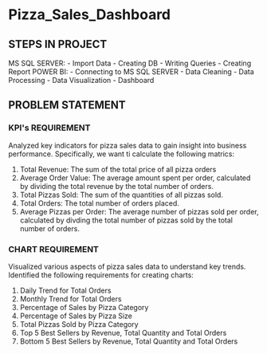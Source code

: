 # Pizza_Sales_Dashboard

## STEPS IN PROJECT
MS SQL SERVER: 
    - Import Data
    - Creating DB
    - Writing Queries
    - Creating Report
POWER BI: 
    - Connecting to MS SQL SERVER
    - Data Cleaning
    - Data Processing
    - Data Visualization
    - Dashboard

## PROBLEM STATEMENT
### KPI's REQUIREMENT
Analyzed key indicators for pizza sales data to gain insight into business performance. Specifically, we want ti calculate the following matrics:

1. Total Revenue: The sum of the total price of all pizza orders
2. Average Order Value: The average amount spent per order, calculated by dividing the total revenue by the total number of orders.
3. Total Pizzas Sold: The sum of the quantities of all pizzas sold.
4. Total Orders: The total number of orders placed.
5. Average Pizzas per Order: The average number of pizzas sold per order, calculated by divding the total number of pizzas sold by the total number of orders.

### CHART REQUIREMENT
Visualized various aspects of pizza sales data to understand key trends. Identified the following requirements for creating charts:
1. Daily Trend for Total Orders
2. Monthly Trend for Total Orders
3. Percentage of Sales by Pizza Category
4. Percentage of Sales by Pizza Size
5. Total Pizzas Sold by Pizza Category
6. Top 5 Best Sellers by Revenue, Total Quantity and Total Orders
7. Bottom 5 Best Sellers by Revenue, Total Quantity and Total Orders
